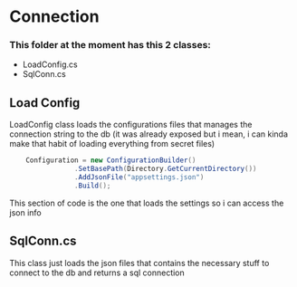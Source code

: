 ﻿# Connection

### This folder at the moment has this 2 classes:
- LoadConfig.cs
- SqlConn.cs

## Load Config
LoadConfig class loads the configurations files that manages the connection string to the db (it was already exposed
but i mean, i can kinda make that habit of loading everything from secret files)
``` Cs
	Configuration = new ConfigurationBuilder()
                .SetBasePath(Directory.GetCurrentDirectory())
                .AddJsonFile("appsettings.json")
                .Build();
```
This section of code is the one that loads the settings so i can access the json info

## SqlConn.cs
This class just loads the json files that contains the necessary stuff to connect to the db and returns a sql connection
